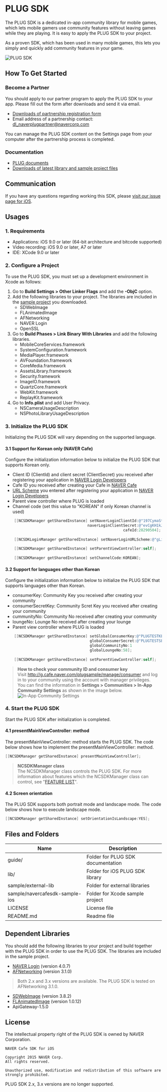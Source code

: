 # PLUG SDK

The PLUG SDK is a dedicated in-app community library for mobile games, which lets mobile gamers use community features without leaving games while they are playing. It is easy to apply the PLUG SDK  to your project.

As a proven SDK, which has been used in many mobile games, this lets you simply and quickly add community features in your game.
 
![PLUG SDK](http://static.naver.net/m/cafe/glink/promotion/cafe_sdk_open/img_intro1_20151111.png)

## How To Get Started 

### Become a Partner

You should apply to our partner program to apply the PLUG SDK to your app. Please fill out the form after downloads and send it via email.

- [Downloads of partnership registration form](https://github.com/naver/cafe-sdk-android/raw/master/guide/alliance/%EB%84%A4%EC%9D%B4%EB%B2%84%EC%B9%B4%ED%8E%98SDK_%EC%A0%9C%ED%9C%B4%EC%96%91%EC%8B%9D_%EA%B2%8C%EC%9E%84%EC%82%AC%EB%AA%85_%EA%B2%8C%EC%9E%84%EB%AA%85_ver.2.0.0.xlsx)
- Email address of a partnership contact: <a href="mailto:dl_naverplugpartner@navercorp.com">dl_naverplugpartner@navercorp.com</a>

You can manage the PLUG SDK content on the Settings page from your computer after the partnership process is completed.

### Documentation

- [PLUG documents](https://www.gitbook.com/book/plug/plug-sdk-ios/details/en)
- [Downloads of latest library and sample project files](https://github.com/naver/cafe-sdk-ios/archive/master.zip)

## Communication

If you have any questions regarding working this SDK, please [visit our issue page for iOS](https://github.com/naver/cafe-sdk-ios/issues).

## Usages

### 1. Requirements

- Applications: iOS 9.0 or later (64-bit architecture and bitcode supported)
- Video recording: iOS 9.0 or later, A7 or later
- IDE: XCode 9.0 or later

### 2. Configure a Project

To use the PLUG SDK, you must set up a development environment in Xcode as follows:

1. Go to **Build Settings > Other Linker Flags** and add the **-ObjC** option.  
2. Add the following libraries to your project. The libraries are included in the [sample project](https://github.com/naver/cafe-sdk-ios/archive/master.zip) you downloaded.    
    - SDWebImage  
    - FLAnimatedImage  
    - AFNetworking  
    - NAVER Login  
    - OpenSSL
3. Go to **Build Phases > Link Binary With Libraries** and add the following libraries. 
    - MobileCoreServices.framework
    - SystemConfiguration.framework
    - MediaPlayer.framework
    - AVFoundation.framework
    - CoreMedia.framework
    - AssetsLibrary.framework
    - Security.framework
    - ImageIO.framework
    - QuartzCore.framework
    - WebKit.framework
    - ReplayKit.framework 
4. Go to **Info.plist** and add User Privacy.
    - NSCameraUsageDescription
    - NSPhotoLibraryUsageDescription
    
### 3. Initialize the PLUG SDK

Initializing the PLUG SDK will vary depending on the supported language.

#### 3.1 Support for Korean only (NAVER Cafe)

Configure the initialization information below to initialize the PLUG SDK that supports Korean only.

- Client ID (ClientId) and client secret (ClientSecret) you received after registering your application in [NAVER Login Developers](https://developers.naver.com/apps/#/register?api=nvlogin)
- Cafe ID you received after creating your Cafe in [NAVER Cafe](http://section.cafe.naver.com/)
- [URL Scheme](https://developers.naver.com/apps/#/myapps) you entered after registering your application in [NAVER Login Developers](https://developers.naver.com/apps/#/register?api=nvlogin)
- Parent view controller where PLUG is loaded
- Channel code (set this value to "KOREAN" if only Korean channel is used)

```objective-c
    [[NCSDKManager getSharedInstance] setNaverLoginClientId:@"197CymaStozo7X5r2qR5"
                                     naverLoginClientSecret:@"evCgKH1kJL"
                                                     cafeId:28290504];
                                                     
    [[NCSDKLoginManager getSharedInstance] setNaverLoginURLScheme:@"gLinkSample"];
    
    [[NCSDKManager getSharedInstance] setParentViewController:self];
    
    [[NCSDKManager getSharedInstance] setChannelCode:KOREAN];
```

#### 3.2 Support for languages other than Korean

Configure the initialization information below to initialize the PLUG SDK that supports languages other than Korean.

- consumerKey: Community Key you received after creating your community
- consumerSecretKey: Community Scret Key you received after creating your community
- cummunityNo: Community No received after creating your community
- loungeNo: Lounge No received after creating your lounge
- Parent view controller where PLUG is loaded

```objective-c
    [[NCSDKManager getSharedInstance] setGlobalConsumerKey:@"PLUGTESTKEY"
                                      globalConsumerSecret:@"PLUGTESTSECRET"
                                      globalCommunityNo:1
                                      globalLoungeNo:58];
                                              
    [[NCSDKManager getSharedInstance] setParentViewController:self];
```

> **How to check your community ID and consumer key**  
> Visit http://g.cafe.naver.com/plugsample/manage/consumer and log in to your community using the account with manager privileges.  
> You can find the information in **Settings > Communities > In-App Community Settings** as shown in the image below.   
> ![In-App Community Settings](https://plug.gitbooks.io/plug-sdk-android/content/assets/wiki-plug-setting.png)

### 4. Start the PLUG SDK

Start the PLUG SDK after initialization is completed.

#### 4.1 presentMainViewController: method

The presentMainViewController: method starts the PLUG SDK. The code below shows how to implement the presentMainViewController: method.

```objective-c
[[NCSDKManager getSharedInstance] presentMainViewController];

```

> **NCSDKManager class**  
> The NCSDKManager class controls the PLUG SDK. For more information about features which the NCSDKManager class can control, see "[FEATURE LIST](https://plug.gitbooks.io/plug-sdk-ios/content/en/index.html)".

#### 4.2 Screen orientation

The  PLUG SDK supports both portrait mode and landscape mode. The code below shows how to execute landscape mode.

```objective-c
[[NCSDKManager getSharedInstance] setOrientationIsLandscape:YES];

```

## Files and Folders 

|Name	|Description|
|---|---|
|guide/	|Folder for PLUG SDK documentation|
|lib/	|Folder for iOS PLUG SDK library|
|sample/external-lib	|Folder for external libraries|
|sample/navercafesdk-sample-ios	|Folder for Xcode sample project|
|LICENSE 	|License file|
|README.md	|Readme file|

## Dependent Libraries  

You should add the following libraries to your project and build together with the PLUG SDK in order to use the PLUG SDK. The libraries are included in the sample project.

- [NAVER Login](https://nid.naver.com/devcenter/docs.nhn?menu=IOS) (version 4.0.7)
- [AFNetworking](https://github.com/AFNetworking/AFNetworking) (version 3.1.0)

> Both 2.x and 3.x versions are available. The PLUG SDK is tested on AFNetworking 3.1.0.

- [SDWebImage](https://github.com/rs/SDWebImage) (version 3.8.2)
- [FLAnimatedImage](https://github.com/Flipboard/FLAnimatedImage) (version 1.0.12)
- ApiGateway-1.5.0

## License 

The intellectual property right of the PLUG SDK is owned by NAVER Corporation.

```
NAVER Cafe SDK for iOS

Copyright 2015 NAVER Corp.
All rights reserved.

Unauthorized use, modification and redistribution of this software are strongly prohibited.
```

 PLUG SDK 2.x, 3.x versions are no longer supported.
